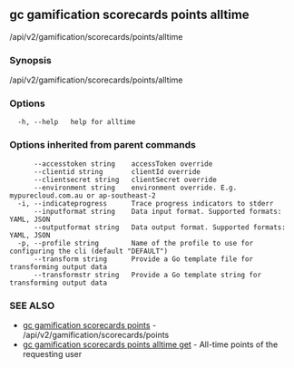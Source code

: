 ## gc gamification scorecards points alltime

/api/v2/gamification/scorecards/points/alltime

### Synopsis

/api/v2/gamification/scorecards/points/alltime

### Options

```
  -h, --help   help for alltime
```

### Options inherited from parent commands

```
      --accesstoken string    accessToken override
      --clientid string       clientId override
      --clientsecret string   clientSecret override
      --environment string    environment override. E.g. mypurecloud.com.au or ap-southeast-2
  -i, --indicateprogress      Trace progress indicators to stderr
      --inputformat string    Data input format. Supported formats: YAML, JSON
      --outputformat string   Data output format. Supported formats: YAML, JSON
  -p, --profile string        Name of the profile to use for configuring the cli (default "DEFAULT")
      --transform string      Provide a Go template file for transforming output data
      --transformstr string   Provide a Go template string for transforming output data
```

### SEE ALSO

* [gc gamification scorecards points](gc_gamification_scorecards_points.html)	 - /api/v2/gamification/scorecards/points
* [gc gamification scorecards points alltime get](gc_gamification_scorecards_points_alltime_get.html)	 - All-time points of the requesting user


